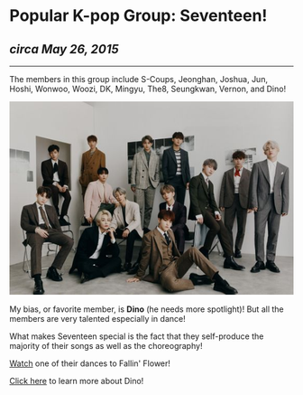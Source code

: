 <html>
 <head>
  </head>

<body>

<h1>Popular K-pop Group: Seventeen!</h1>
<h2><i>circa May 26, 2015</i></h2>
<hr size="3" width="100%" color="white">
 
<p>The members in this group include S-Coups, Jeonghan, Joshua, Jun, Hoshi, Wonwoo, Woozi, DK, Mingyu, The8, Seungkwan, Vernon, and Dino!</p>
 
<img src="550px-SEVENTEEN_-_An_Ode_promo.jpg" alt="A group picture of all thirteen members in Seventeen!">

My bias, or favorite member, is <strong>Dino</strong> (he needs more spotlight)! But all the members are very talented especially in dance!
 
<p> What makes Seventeen special is the fact that they self-produce the majority of their songs as well as the choreography! </p>
 
<p><a href="https://video.search.yahoo.com/search/video;_ylt=AwrOqikXzzFjkgQ6mzdXNyoA;_ylu=Y29sbwNncTEEcG9zAzEEdnRpZANMT0NVSTA1NENfMQRzZWMDc2M-?p=youtube+sevent+falling+flower+dance&vm=r&type=E211US714G0&ei=UTF-8&fr=mcafee&turl=https%3A%2F%2Ftse1.mm.bing.net%2Fth%3Fid%3DOVP.azWSJvOr8Lri-5RuU3Jd0AHgFo%26pid%3DApi%26w%3D296%26h%3D156%26c%3D7%26p%3D0&rurl=https%3A%2F%2Fwww.youtube.com%2Fwatch%3Fv%3DWsHqhrgnLpo&tit=%5BChoreography+Video%5DSEVENTEEN+-+%E8%88%9E%E3%81%84%E8%90%BD%E3%81%A1%E3%82%8B%E8%8A%B1%E3%81%B3%E3%82%89+%28Fallin%27+Flower%29&pos=1&vid=2ee450fbf846d87ce55952aba587476b&sigr=IU9Y4zPz8n2K&sigt=h4JJvueGUbAf&sigi=KIWzkzShBUu0" target="_blank">Watch</a> one of their dances to Fallin' Flower!</p>
 
 <p><a href="https://github.com/caitlynakim/ca-ca-ca/blob/12f887ee959a03b1f6a2059e89e589b8d31627ca/dino">Click here</a> to learn more about Dino!</p>
 
</body>



</html>
